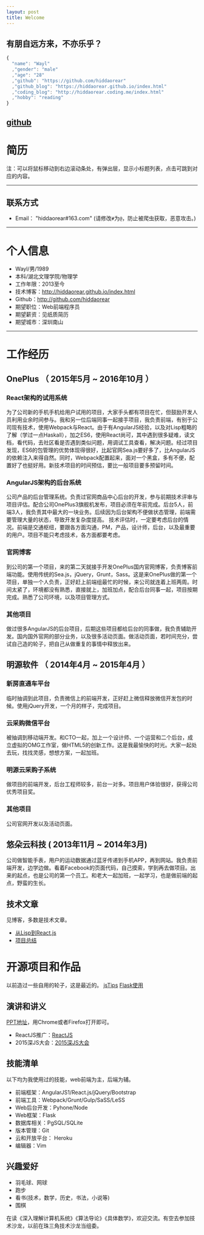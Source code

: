 ```yaml
---
layout: post
title: Welcome
---
```


## 有朋自远方来，不亦乐乎？

````javascript
{
  "name": "Wayl"
  ,"gender": "male"
  ,"age": "28"
  ,"github": "https://github.com/hiddaorear"
  ,"github_blog": "https://hiddaorear.github.io/index.html"
  ,"coding_blog": "http://hiddaorear.coding.me/index.html"
  ,"hobby": "reading"
}
````

## [github](https://github.com/hiddaorear)


# 简历

注：可以将鼠标移动到右边滚动条处，有弹出层，显示小标题列表，点击可跳到对应的内容。

---

## 联系方式

- Email： "hiddaorear#163.com" (请修改`#`为`@`，防止被爬虫获取，恶意攻击。)

---

# 个人信息

 - Wayl/男/1989
 - 本科/湖北文理学院/物理学
 - 工作年限：2013至今
 - 技术博客：http://hiddaorear.github.io/index.html
 - Github：http://github.com/hiddaorear
 - 期望职位：Web前端程序员
 - 期望薪资：见纸质简历
 - 期望城市：深圳南山

---

# 工作经历

## OnePlus （ 2015年5月 ~ 2016年10月 ）

### React架构的试用系统

  为了公司新的手机手机给用户试用的项目，大家手头都有项目在忙，但鼓励开发人员利用业余时间参与。我和另一位后端同事一起接手项目，我负责前端，有别于公司现有技术，使用Webpack与React。由于有AngularJS经验，以及对Lisp粗略的了解（学过一点Haskall），加之ES6，使用React尚可，其中遇到很多疑难，读文档，看代码，去社区看是否遇到类似问题，用调试工具查看，解决问题。经过项目发现，ES6的包管理的优势体现得很好，比起官网Sea.js要好多了，比AngularJS的依赖注入来得自然。同时，Webpack配置起来，面对一个黑盒，多有不便，配置好了也挺好用。新技术项目的时间预估，要比一般项目要多预留时间。

### AngularJS架构的后台系统

  公司产品的后台管理系统。负责过官网商品中心后台的开发，参与前期技术评审与项目评估。配合公司OnePlus3旗舰机发布，项目必须在年前完成。后台5人，前端3人，我负责其中最大的一块业务。后续因为后台架构不便做状态管理，前端需要管理大量的状态，导致开发复杂度提高。
技术评估时，一定要考虑后台的情况。前端是交通枢纽，要跟各方面沟通，PM，产品，设计师，后台，以及最重要的用户。项目不能只考虑技术，各方面都要考虑。
  

### 官网博客
  
  到公司的第一个项目，来的第二天就接手开发OnePlus国内官网博客，负责博客前端功能。使用传统的Sea.js，jQuery，Grunt，Sass。这是来OnePlus做的第一个项目，单独一个人负责，正好赶上前端组最忙的时候，来公司就连着上班两周。时间太紧了，环境都没有熟悉，直接就上，加班加点，配合后台同事一起，项目按期完成。熟悉了公司环境，以及项目管理方式。

### 其他项目

   做过很多AngularJS的后台项目，后期这些项目都给后台的同事做，我负责辅助开发。国内国外官网的部分业务，以及很多活动页面。做活动页面，若时间充分，尝试自己造的轮子，把自己从做重复的事情中释放出来。

 
## 明源软件 （ 2014年4月 ~ 2015年4月 ）

### 新房直通车平台

  临时抽调到此项目，负责微信上的前端开发，正好赶上微信释放微信开发包的时候。使用jQuery开发，一个月的样子，完成项目。

### 云采购微信平台

  被抽调到移动端开发。和CTO一起，加上一个设计师、一个运营和二个后台，成立虚拟的OMG工作室，做HTML5的创新工作。这是我最愉快的时光。大家一起处去玩，找找灵感，想想方案，一起加班。

### 明源云采购子系统
  
  做项目的前端开发，后台工程师较多，前台一对多。项目用户体验很好，获得公司优秀项目奖。
  

### 其他项目

  公司官网开发以及活动页面。

## 悠朵云科技 ( 2013年11月 ~ 2014年3月)

  公司做智能手表，用户的运动数据通过蓝牙传递到手机APP，再到网站。我负责前端开发，边学边做。看着Facebook的页面代码，自己摸索，学到再去做项目。出来的起点，也是公司的第一个员工。和老大一起加班，一起学习，也是做前端的起点，野蛮的生长。


## 技术文章

  见博客，多数是技术文章。
- [从Lisp到React.js](http://hiddaorear.coding.me/2016/06/25/review-reactjs.html)
- [项目总结](http://hiddaorear.coding.me/2016/01/20/project-summary.html#post__title)


# 开源项目和作品

  以前造过一些自用的轮子，这是最近的。
  [jsTips](https://github.com/hiddaorear/jsTips)
  [Flask使用](http://weyl.herokuapp.com/)

## 演讲和讲义

  [PPT地址](https://github.com/hiddaorear/share)，用Chrome或者Firefox打开即可。
 - ReactJS推广：[ReactJS](https://github.com/hiddaorear/share/tree/master/20160728ReactJS)
 - 2015深JS大会：[2015深JS大会](https://github.com/hiddaorear/share/tree/master/ShenJS)

## 技能清单

以下均为我使用过的技能，web前端为主，后端为辅。

- 前端框架：AngularJS1/React.js/jQuery/Bootstrap
- 前端工具：Webpack/Grunt/Gulp/SaSS/LeSS
- Web后台开发：Pyhone/Node
- Web框架：Flask
- 数据库相关：PgSQL/SQLite
- 版本管理：Git
- 云和开放平台： Heroku
- 编辑器：Vim

## 兴趣爱好

- 羽毛球、网球
- 跑步
- 看书(技术，数学，历史，书法，小说等)
- 围棋

在读《深入理解计算机系统》《算法导论》《具体数学》，欢迎交流。有空去参加技术沙龙，以前在珠三角技术沙龙当组委。




